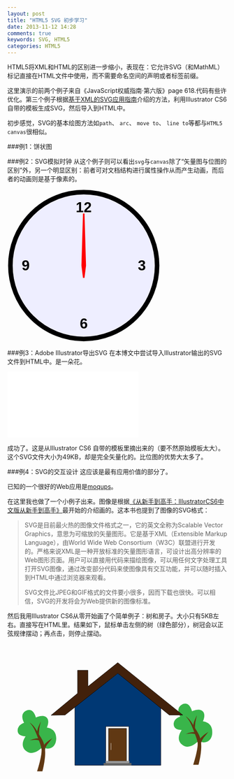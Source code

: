 ```yaml
---
layout: post
title: "HTML5 SVG 初步学习"
date: 2013-11-12 14:28
comments: true
keywords: SVG, HTML5
categories: HTML5
---
```


HTML5将XML和HTML的区别进一步缩小，表现在：它允许SVG（和MathML）标记直接在HTML文件中使用，而不需要命名空间的声明或者标签前缀。

这里演示的前两个例子来自《JavaScript权威指南·第六版》page 618.代码有些许优化。第三个例子根据<a href="http://book.douban.com/subject/1246981/" target="_blank">基于XML的SVG应用指南</a>介绍的方法，利用Illustrator CS6 自带的模板生成SVG，然后导入到HTML中。

初步感觉，SVG的基本绘图方法如`path`、 `arc`、 `move to`、 `line to`等都与`HTML5 canvas`很相似。

<!-- more -->
###例1：饼状图
<div id="pieChartContainer"></div>
<script type="text/javascript" src="{{ root_url }}/javascripts/mylibs/pieChart.js"></script>
<script type="text/javascript">
$(document).ready(function(){
	var svgPieChart = pieChart([12,24,33,65], 640, 400, 200, 200, 150,
					  ['red','blue','yellow','green'],
					  ['North','South','East','West'],
					  400, 100);
	var pieChartContainer = document.getElementById('pieChartContainer');
	pieChartContainer.appendChild(svgPieChart);

	drawTicks(50,50,48,'ticks');

	// 运行矢量时钟
	 updateTime();

	// 为房子和树注册事件处理程序
	var tree_hat_01 = document.getElementById('tree_hat_01');

	tree_hat_01.onclick = function(e){
		e.preventDefault();

		if(!myVariables.isVibrating){
			myVariables.id_of_setinterval = setInterval('sinVibration()',50);
		} else{
			clearInterval(myVariables.id_of_setinterval);
		}

		myVariables.isVibrating = !myVariables.isVibrating;
	};
});
</script>

###例2：SVG模拟时钟
从这个例子则可以看出`svg`与`canvas`除了“矢量图与位图的区别”外，另一个明显区别：前者可对文档结构进行属性操作从而产生动画，而后者的动画则是基于像素的。

<div>
<svg id="svg-clock" viewBox="0 0 100 100" width="350" height="350" style="stroke: black; stroke-linecap: round; fill: #eef;">
	<defs>
		<filter id="hand-shadow" x="-50%" y="-50%" width="200%" height="200%">
			<feGaussianBlur in="SourceAlpha" stdDeviation="1" result="blur"/>
			<feOffset in="blur" dx="1" dy="1" result="shadow"/>
			<feMerge>
				<feMergeNode in="SourceGraphic"/><feMergeNode in="shadow"/>
			</feMerge>
		</filter>
	</defs>
	<circle id="face" cx="50" cy="50" r="48" style="stroke-width:3;"/>
	<g id="ticks"></g>
	<g id="numbers" style="font-family: sans-serif; font-size: 7pt; font-weight: bold; text-anchor: middle; stroke: none; fill: black;">
		<text x="50" y="15">12</text>
		<text x="88" y="53">3</text>
		<text x="50" y="91">6</text>
		<text x="12" y="53">9</text>
	</g>
	<g id="hands">
		<line id="hourhand" filter="url(#hand-shadow)" x1="50" y1="50" x2="50" y2="28" style="stroke-width: 5;"/>
		<line id="minutehand" filter="url(#hand-shadow)" x1="50" y1="50" x2="50" y2="24" style="stroke-width: 3;"/>
		<polygon id="secondhand" points="50,58 49,50 50,16 51,50" style="fill:red;stroke:red;"/>
	</g>
</svg>
</div>

###例3：Adobe Illustrator导出SVG
在本博文中尝试导入Illustrator输出的SVG文件到HTML中。是一朵花。

<embed src="{{ root_url}}/svg/flower.svg" type="image/svg+xml">

成功了。这是从Illustrator CS6 自带的模板里摘出来的（要不然原始模板太大）。这个SVG文件大小为49KB，却是完全矢量化的。比位图的优势大太多了。

###例4：SVG的交互设计
这应该是最有应用价值的部分了。

已知的一个很好的Web应用是<a href="https://moqups.com/" target="_blank">moqups</a>。

在这里我也做了一个小例子出来。图像是根据<a href="http://book.douban.com/subject/24303555/" target="_blank">《从新手到高手：IllustratorCS6中文版从新手到高手》</a>最开始的介绍画的。这本书也提到了图像的SVG格式：

> SVG是目前最火热的图像文件格式之一，它的英文全称为Scalable Vector Graphics，意思为可缩放的矢量图形。它是基于XML（Extensible Markup Language），由World Wide Web Consortium（W3C）联盟进行开发的。严格来说XML是一种开放标准的矢量图形语言，可设计出高分辨率的Web图形页面。用户可以直接用代码来描绘图像，可以用任何文字处理工具打开SVG图像，通过改变部分代码来使图像具有交互功能，并可以随时插入到HTML中通过浏览器来观看。
> 
> SVG文件比JPEG和GIF格式的文件要小很多，因而下载也很快。可以相信，SVG的开发将会为Web提供新的图像标准。

然后我用Illustrator CS6从零开始画了个简单例子：树和房子。大小只有5KB左右。直接写在HTML里。结果如下，鼠标单击左侧的树（绿色部分），树冠会以正弦规律摆动；再点击，则停止摆动。

<!-- Generator: Adobe Illustrator 16.0.0, SVG Export Plug-In . SVG Version: 6.00 Build 0)  -->
<svg version="1.1" id="图层_1" xmlns="http://www.w3.org/2000/svg" xmlns:xlink="http://www.w3.org/1999/xlink" x="0px" y="0px" width="640px" height="480px" viewBox="0 0 640 480" style="enable-background:new 0 0 640 480;" xml:space="preserve">
<path id="tree_hat_01" style="fill:#39B54A;" d="M96.136,306.18c-6.919,5.519-25.795,20.166-42.913,4.713c-18.935-17.094,0-41.396,0-41.396 s-21.088,0.554-23.072-14.349c-2.539-19.069,18.854-24.837,18.854-24.837s-14.886-23.74,4.466-34.78 c22.325-12.735,29.771,19.318,29.771,19.318s23.816-12.142,33.244,2.769c6.459,10.216-1.489,26.484-1.489,26.484 s29.517,1.38,27.035,34.742c-1.877,25.242-21.732,27.635-28.53,25.955c-6.005-1.484-8.187-6.884-8.187-6.884 S107.383,297.209,96.136,306.18z"/>
<path style="fill:#603813;" d="M63.891,228.647c0,0,10.424,6.177,17.174,17.047c5.886,9.479,12.375,20.003,16.041,26.196 c6.762,11.424,9.338,16.74,11.937,31.518c4.466,25.387-6.946,67.592-6.946,67.592H86.715c0,0,14.389-44.965,12.9-63.727 c-0.736-9.285-10.453-33.917-18.86-53.683C74.15,238.063,63.891,228.647,63.891,228.647z"/>
<path style="fill:#603813;" d="M86.736,255.149c2.444-10.324,2.329-9.484,3.056-11.56c1.559-4.455,7.583-17.158,7.583-17.158	s-3.946,17.012-4.706,23.188c-1.518,12.336,0,14.908,0,14.908L86.736,255.149z"/>
<path style="fill:#603813;" d="M94.607,288.273"/>
<path style="fill:#603813;" d="M93.119,282.479c0,0,0.015-2.203-10.56-2.854c-6.768-0.415-17.436,1.462-17.436,1.462	c4.521-1.554,4.16-2.193,15.63-4.967c8.463-2.046,10.448,0,10.448,0L93.119,282.479z"/>
<path style="fill:#603813;" d="M107.39,295.073c0,0-1.629-1.109,7.886-9.317c5.046-4.353,15.841-11.307,15.841-11.307	s-11.914,14.461-15.181,19.043c-6.894,9.665-6.085,16.482-6.085,16.482"/>
<path id="tree_hat_02" style="fill:#39B54A;" d="M550.136,287.967c-6.918,5.518-25.795,20.165-42.912,4.712c-18.936-17.094,0-41.396,0-41.396	s-21.089,0.554-23.072-14.349c-2.538-19.069,18.854-24.837,18.854-24.837s-14.886-23.74,4.466-34.778	c22.324-12.736,29.771,19.317,29.771,19.317s23.816-12.142,33.244,2.769c6.46,10.215-1.488,26.483-1.488,26.483	s29.516,1.38,27.035,34.742c-1.879,25.242-21.732,27.636-28.529,25.956c-6.007-1.485-8.188-6.883-8.188-6.883	S561.383,278.995,550.136,287.967z"/>
<path style="fill:#603813;" d="M517.89,210.434c0,0,10.426,6.179,17.175,17.047c5.886,9.479,12.375,20.004,16.041,26.197	c6.763,11.423,9.338,16.346,11.938,31.123c4.466,25.391-6.947,67.199-6.947,67.199h-15.381c0,0,14.389-44.57,12.899-63.334	c-0.735-9.283-10.451-33.72-18.859-53.485C528.149,219.652,517.89,210.434,517.89,210.434z"/>
<path style="fill:#603813;" d="M540.736,236.938c2.444-10.325,2.331-9.485,3.056-11.563c1.561-4.454,7.584-17.157,7.584-17.157	s-3.946,17.013-4.707,23.188c-1.518,12.336,0,14.909,0,14.909L540.736,236.938z"/>
<path style="fill:#603813;" d="M548.608,270.06"/>
<path style="fill:#603813;" d="M547.12,264.265c0,0,0.014-2.203-10.56-2.853c-6.769-0.416-17.435,1.46-17.435,1.46	c4.521-1.553,4.16-2.193,15.629-4.967c8.463-2.045,10.447,0,10.447,0L547.12,264.265z"/>
<path style="fill:#603813;" d="M561.39,276.859c0,0-1.629-1.108,7.887-9.316c5.045-4.354,15.84-11.308,15.84-11.308	s-11.912,14.463-15.18,19.043c-6.894,9.665-6.085,16.482-6.085,16.482"/>
<polygon style="fill:#003874;stroke:#000000;stroke-miterlimit:10;" points="446.5,184.224 321.5,86.532 196.5,184.224 196.5,353.5 446.5,353.5 "/>
<polygon style="fill:#42210B;stroke:#000000;stroke-miterlimit:10;" points="321.344,86.174 167.933,207.428 127.276,208.23	204.331,144.535 204.308,77.5 234.451,77.5 234.6,124.571 321.157,55.346 510.194,207.5 471.126,207.5 "/>
<rect x="286.5" y="240.5" style="fill:#F2F2F2;stroke:#000000;stroke-miterlimit:10;" width="67" height="113"/>
<rect x="294.5" y="246.5" style="fill:#603813;stroke:#000000;stroke-miterlimit:10;" width="52" height="95"/>
<rect x="286" y="341" style="fill:#999999;" width="69" height="6"/>
<rect x="280" y="347" style="fill:#666666;" width="81" height="7"/>
<line style="fill:#F2F2F2;stroke:#F2F2F2;stroke-miterlimit:10;" x1="301.5" y1="289" x2="301.5" y2="309"/>
</svg>